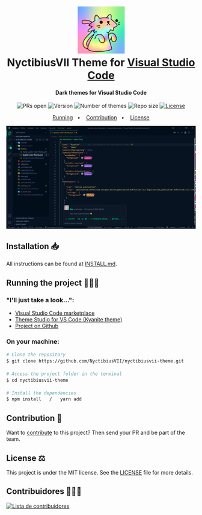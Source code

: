 <h1 align="center">
    <img src="icon.png" width="125" alt="Logo">
    <br>
    NyctibiusVII Theme for <a href="https://code.visualstudio.com">Visual Studio Code</a>
</h1>
<h4 align="center">Dark themes for Visual Studio Code</h4>
<p align="center">
    <img src="https://img.shields.io/static/v1?label=PRs&message=welcome&color=00ef91&labelColor=000000" alt="PRs open">
    <img src="https://img.shields.io/static/v1?label=Version&message=v1.0.0&color=00ef91&labelColor=000000" alt="Version">
    <img src="https://img.shields.io/static/v1?label=Themes&message=1&color=00ef91&labelColor=000000" alt="Number of themes">
    <img src="https://img.shields.io/github/repo-size/NyctibiusVII/nyctibiusvii-theme?color=00ef91&labelColor=000000" alt="Repo size">
    <a href="https://github.com/NyctibiusVII/nyctibiusvii-theme/blob/main/LICENSE">
        <img src="https://img.shields.io/static/v1?label=License&message=MIT&color=00ef91&labelColor=000000" alt="License">
    </a>
</p>
<p align="center">
    <a href="#running-the-project-%EF%B8%8F">Running</a>&nbsp;&nbsp;&nbsp;•&nbsp;&nbsp;&nbsp;
    <a href="#contribution-">Contribution</a>&nbsp;&nbsp;&nbsp;•&nbsp;&nbsp;&nbsp;
    <a href="#license-%EF%B8%8F">License</a>
</p>

<p align="center"><img src=".github/screenshot.png"></p>

## Installation 📥

All instructions can be found at [INSTALL.md](./INSTALL.md).

## Running the project 🚴🏻‍♂️

### "I'll just take a look...":

  - <a href="https://marketplace.visualstudio.com/items?itemName=NyctibiusVII.descomplica-theme">Visual Studio Code marketplace</a>
  - <a href="https://themes.vscode.one/theme/NyctibiusVII/ihq0tPjA">Theme Studio for VS Code (Kyanite theme)</a>
  - <a href="https://github.com/NyctibiusVII/nyctibiusvii-theme">Project on Github</a>

### On your machine:

```bash
# Clone the repository
$ git clone https://github.com/NyctibiusVII/nyctibiusvii-theme.git

# Access the project folder in the terminal
$ cd nyctibiusvii-theme

# Install the dependencies
$ npm install   /   yarn add
```

## Contribution 💭

Want to [contribute](https://github.com/NyctibiusVII/nyctibiusvii-theme/blob/main/CONTRIBUTING) to this project? Then send your PR and be part of the team.

## License ⚖️

This project is under the MIT license. See the [LICENSE](https://github.com/NyctibiusVII/nyctibiusvii-theme/blob/main/LICENSE) file for more details.

## Contribuidores 🦸🏻‍♂️

<a href="https://github.com/NyctibiusVII/nyctibiusvii-theme/graphs/contributors">
    <img src="https://contributors-img.web.app/image?repo=NyctibiusVII/nyctibiusvii-theme&max=500" alt="Lista de contribuidores" width="15%"/>
</a>